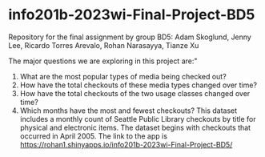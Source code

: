 # info201b-2023wi-Final-Project-BD5
Repository for the final assignment by group BD5:  Adam Skoglund, Jenny Lee, Ricardo Torres Arevalo, Rohan Narasayya, Tianze Xu

The major questions we are exploring in this project are:"
1. What are the most popular types of media being checked out?
2. How have the total checkouts of these media types changed over time?
3. How have the total checkouts of the two usage classes changed over time?
4. Which months have the most and fewest checkouts?
This dataset includes a monthly count of Seattle Public Library checkouts by title for physical and electronic items.
The dataset begins with checkouts that occurred in April 2005.
The link to the app is https://rohan1.shinyapps.io/info201b-2023wi-Final-Project-BD5/